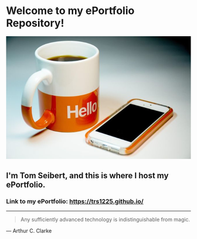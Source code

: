 # Welcome to my ePortfolio Repository!
<picture>
 <source media="(prefers-color-scheme: dark)" srcset="https://github.com/TRS1225/TRS1225.github.io/blob/main/hello1.jpg">
 <source media="(prefers-color-scheme: light)" srcset="https://github.com/TRS1225/TRS1225.github.io/blob/main/hello1.jpg">
 <img alt="Hello" src="https://github.com/TRS1225/TRS1225.github.io/blob/main/hello1.jpg">
</picture>

## I'm Tom Seibert, and this is where I host my ePortfolio.
### Link to my ePortfolio: https://trs1225.github.io/

---
> Any sufficiently advanced technology is indistinguishable from magic.

— Arthur C. Clarke
